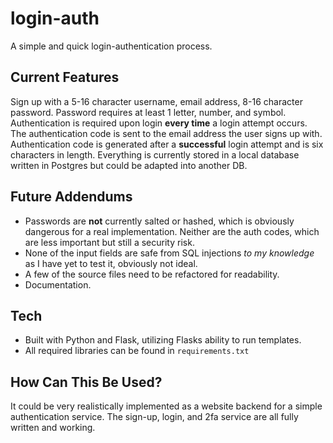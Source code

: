 # login-auth
A simple and quick login-authentication process.

## Current Features
Sign up with a 5-16 character username, email address, 8-16 character password. Password requires at least 1 letter, number, and symbol.
Authentication is required upon login <strong>every time</strong> a login attempt occurs. The authentication code is sent to the email address
the user signs up with. Authentication code is generated after a <strong>successful</strong> login attempt and is six characters in length. Everything is
currently stored in a local database written in Postgres but could be adapted into another DB. 

## Future Addendums
- Passwords are <strong>not</strong> currently salted or hashed, which is obviously dangerous for a real implementation. Neither are the auth codes,
  which are less important but still a security risk.
- None of the input fields are safe from SQL injections <i>to my knowledge</i> as I have yet to test it, obviously not ideal. 
- A few of the source files need to be refactored for readability.
- Documentation.

## Tech
 - Built with Python and Flask, utilizing Flasks ability to run templates.
 - All required libraries can be found in `requirements.txt`

## How Can This Be Used?
It could be very realistically implemented as a website backend for a simple authentication service. The sign-up, login, and 2fa service are all fully
written and working.
